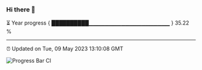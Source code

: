 ### Hi there 👋

⏳ Year progress { ██████████▁▁▁▁▁▁▁▁▁▁▁▁▁▁▁▁▁▁▁▁ } 35.22 %

---

⏰ Updated on Tue, 09 May 2023 13:10:08 GMT

![Progress Bar CI](https://github.com/ZhaoGui/ZhaoGui/workflows/Progress%20Bar%20CI/badge.svg)
